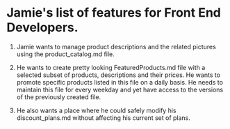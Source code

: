 # Jamie's list of features for Front End Developers.
1. Jamie wants to manage product descriptions and the related pictures using the product_catalog.md file.

2. He wants to create pretty looking FeaturedProducts.md file with a selected subset of products, descriptions and their prices. He wants to promote specific products listed in this file on a daily basis. He needs to maintain this file for every weekday and yet have access to the versions of the previously created file.

3. He also wants a place where he could safely modify his discount_plans.md without affecting his current set of plans.